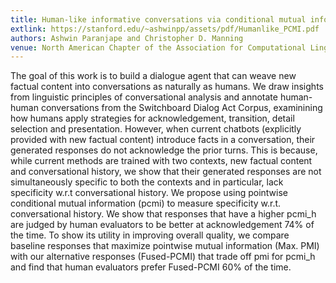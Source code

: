 ```yaml
---
title: Human-like informative conversations via conditional mutual information
extlink: https://stanford.edu/~ashwinpp/assets/pdf/Humanlike_PCMI.pdf
authors: Ashwin Paranjape and Christopher D. Manning
venue: North American Chapter of the Association for Computational Linguistics (NAACL), 2021
---
```

The goal of this work is to build a dialogue agent that can weave new factual content into conversations as naturally as humans. We draw insights from linguistic principles of conversational analysis and annotate human-human conversations from the Switchboard Dialog Act Corpus, examinining how humans apply strategies for acknowledgement, transition, detail selection and presentation. However, when current chatbots (explicitly provided with new factual content) introduce facts in a
conversation, their generated responses do not acknowledge the prior turns. This is because, while current methods are trained with two contexts, new factual content and conversational history, we show that their generated responses are not simultaneously specific to both the contexts and in particular, lack specificity w.r.t conversational history. 
We propose using pointwise conditional mutual information (pcmi) to measure specificity w.r.t. conversational history. We show that responses that have a higher pcmi_h are judged by human evaluators to be better at acknowledgement 74% of the time.
To show its utility in improving overall quality, we compare baseline responses that maximize pointwise mutual information (Max. PMI) with our alternative responses (Fused-PCMI) that trade off pmi for pcmi_h and find that human evaluators prefer Fused-PCMI 60% of the time. 
